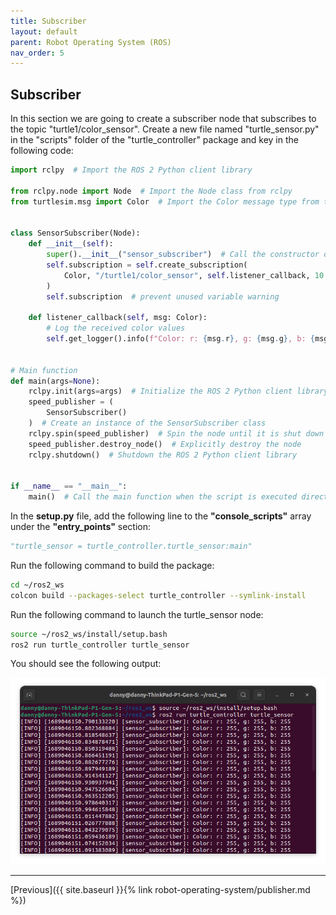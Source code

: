 ```yaml
---
title: Subscriber
layout: default
parent: Robot Operating System (ROS)
nav_order: 5
---
```


## Subscriber

In this section we are going to create a subscriber node that subscribes to the topic "turtle1/color_sensor". Create a new file named "turtle_sensor.py" in the "scripts" folder of the "turtle_controller" package and key in the following code:

```python
import rclpy  # Import the ROS 2 Python client library

from rclpy.node import Node  # Import the Node class from rclpy
from turtlesim.msg import Color  # Import the Color message type from turtlesim.msg


class SensorSubscriber(Node):
    def __init__(self):
        super().__init__("sensor_subscriber")  # Call the constructor of the Node class
        self.subscription = self.create_subscription(
            Color, "/turtle1/color_sensor", self.listener_callback, 10
        )
        self.subscription  # prevent unused variable warning

    def listener_callback(self, msg: Color):
        # Log the received color values
        self.get_logger().info(f"Color: r: {msg.r}, g: {msg.g}, b: {msg.b}")


# Main function
def main(args=None):
    rclpy.init(args=args)  # Initialize the ROS 2 Python client library
    speed_publisher = (
        SensorSubscriber()
    )  # Create an instance of the SensorSubscriber class
    rclpy.spin(speed_publisher)  # Spin the node until it is shut down
    speed_publisher.destroy_node()  # Explicitly destroy the node
    rclpy.shutdown()  # Shutdown the ROS 2 Python client library


if __name__ == "__main__":
    main()  # Call the main function when the script is executed directly
```

In the **setup.py** file, add the following line to the **"console_scripts"** array under the **"entry_points"** section:

```python
"turtle_sensor = turtle_controller.turtle_sensor:main"
```

Run the following command to build the package:

```bash
cd ~/ros2_ws
colcon build --packages-select turtle_controller --symlink-install
```

Run the following command to launch the turtle_sensor node:

```bash
source ~/ros2_ws/install/setup.bash
ros2 run turtle_controller turtle_sensor
```

You should see the following output:

![Turtle sensor](/assets/images/ros/subscriber/color.png)

---
[Previous]({{ site.baseurl }}{% link robot-operating-system/publisher.md %})
